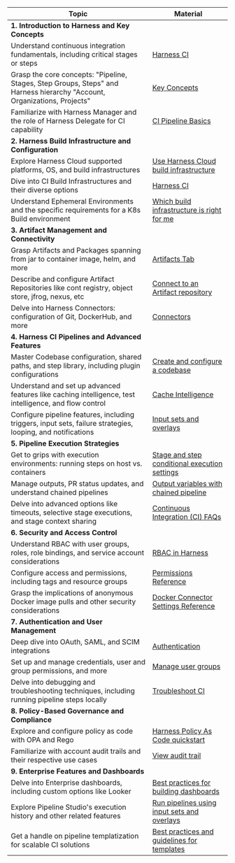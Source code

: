 

| Topic | Material |
| -------------------------------------------------------------------------------------------------------------------------------------- | ------------------------|
| **1. Introduction to Harness and Key Concepts** ||
| Understand continuous integration fundamentals, including critical stages or steps | [Harness CI](/tutorials/ci-pipelines/fastest-ci/#harness-ci) |
|Grasp the core concepts: "Pipeline, Stages, Step Groups, Steps" and Harness hierarchy "Account, Organizations, Projects" | [Key Concepts](/docs/get-started/key-concepts/) |
| Familiarize with Harness Manager and the role of Harness Delegate for CI capability | [CI Pipeline Basics](/docs/continuous-integration/get-started/key-concepts) |
| **2. Harness Build Infrastructure and Configuration** ||
| Explore Harness Cloud supported platforms, OS, and build infrastructures | [Use Harness Cloud build infrastructure](/docs/continuous-integration/use-ci/set-up-build-infrastructure/use-harness-cloud-build-infrastructure/) |
| Dive into CI Build Infrastructures and their diverse options | [Harness CI](/tutorials/ci-pipelines/fastest-ci/#harness-ci) |
| Understand Ephemeral Environments and the specific requirements for a K8s Build environment | [Which build infrastructure is right for me](/docs/continuous-integration/use-ci/set-up-build-infrastructure/which-build-infrastructure-is-right-for-me/) |
| **3. Artifact Management and Connectivity** ||
| Grasp Artifacts and Packages spanning from jar to container image, helm, and more | [Artifacts Tab](/tutorials/ci-pipelines/publish/artifacts-tab/) |
| Describe and configure Artifact Repositories like cont registry, object store, jfrog, nexus, etc | [Connect to an Artifact repository](/docs/platform/connectors/artifact-repositories/connect-to-an-artifact-repo/) |
| Delve into Harness Connectors: configuration of Git, DockerHub, and more | [Connectors](/docs/category/connectors) |
| **4. Harness CI Pipelines and Advanced Features** ||
| Master Codebase configuration, shared paths, and step library, including plugin configurations | [Create and configure a codebase](/docs/continuous-integration/use-ci/codebase-configuration/create-and-configure-a-codebase) |
| Understand and set up advanced features like caching intelligence, test intelligence, and flow control | [Cache Intelligence](/docs/continuous-integration/use-ci/caching-ci-data/cache-intelligence/) |
| Configure pipeline features, including triggers, input sets, failure strategies, looping, and notifications | [Input sets and overlays](/docs/platform/pipelines/input-sets/) |
| **5. Pipeline Execution Strategies** ||
| Get to grips with execution environments: running steps on host vs. containers | [Stage and step conditional execution settings](/docs/continuous-delivery/x-platform-cd-features/executions/step-and-stage-conditional-execution-settings/) |
| Manage outputs, PR status updates, and understand chained pipelines | [Output variables with chained pipeline](https://developer.harness.io/kb/continuous-delivery/articles/chained-pipeline-output-variables/) |
| Delve into advanced options like timeouts, selective stage executions, and stage context sharing | [Continuous Integration (CI) FAQs](/docs/faqs/continuous-integration-ci-faqs/#what-is-the-timeout-limit-for-a-ci-pipeline) |
| **6. Security and Access Control** ||
| Understand RBAC with user groups, roles, role bindings, and service account considerations | [RBAC in Harness](/docs/platform/role-based-access-control/rbac-in-harness) |
| Configure access and permissions, including tags and resource groups | [Permissions Reference](/docs/platform/role-based-access-control/permissions-reference) |
| Grasp the implications of anonymous Docker image pulls and other security considerations | [Docker Connector Settings Reference](/docs/platform/connectors/cloud-providers/ref-cloud-providers/docker-registry-connector-settings-reference/) |
| **7. Authentication and User Management** ||
| Deep dive into OAuth, SAML, and SCIM integrations | [Authentication](/docs/category/authentication) |
| Set up and manage credentials, user and group permissions, and more | [Manage user groups](/docs/platform/role-based-access-control/add-user-groups) |
| Delve into debugging and troubleshooting techniques, including running pipeline steps locally | [Troubleshoot CI](/docs/continuous-integration/troubleshoot-ci/troubleshooting-ci/) |
| **8. Policy-Based Governance and Compliance** ||
| Explore and configure policy as code with OPA and Rego | [Harness Policy As Code quickstart](/docs/platform/governance/Policy-as-code/harness-governance-quickstart) |
| Familiarize with account audit trails and their respective use cases | [View audit trail](https://developer.harness.io/docs/platform/governance/audit-trail/audit-trail) |
| **9. Enterprise Features and Dashboards** ||
| Delve into Enterprise dashboards, including custom options like Looker | [Best practices for building dashboards](/docs/platform/dashboards/dashboard-best-practices/) |
| Explore Pipeline Studio's execution history and other related features | [Run pipelines using input sets and overlays](/docs/platform/pipelines/run-pipelines-using-input-sets-and-overlays/) |
| Get a handle on pipeline templatization for scalable CI solutions | [Best practices and guidelines for templates](/docs/platform/templates/templates-best-practices/) |

